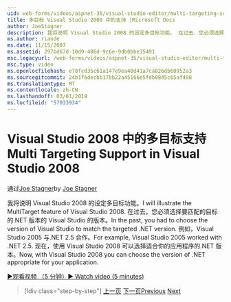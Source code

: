 ```yaml
---
uid: web-forms/videos/aspnet-35/visual-studio-editor/multi-targeting-support-in-visual-studio-2008
title: 多目标 Visual Studio 2008 中的支持 |Microsoft Docs
author: JoeStagner
description: 我将说明 Visual Studio 2008 的设定多目标功能。 在过去，您必须选择版本的 Visual Studio 以匹配目标的.NET versi...
ms.author: riande
ms.date: 11/15/2007
ms.assetid: 297bd67d-10d9-406d-9c6e-9db0bbe35491
msc.legacyurl: /web-forms/videos/aspnet-35/visual-studio-editor/multi-targeting-support-in-visual-studio-2008
msc.type: video
ms.openlocfilehash: e78fcd35c61a147e9ea40d41a7ca826db60952a3
ms.sourcegitcommit: 24b1f6decbb17bb22a45166e5fdb0845c65af498
ms.translationtype: MT
ms.contentlocale: zh-CN
ms.lasthandoff: 03/01/2019
ms.locfileid: "57033934"
---
```

<a name="multi-targeting-support-in-visual-studio-2008"></a><span data-ttu-id="9c2a7-104">Visual Studio 2008 中的多目标支持</span><span class="sxs-lookup"><span data-stu-id="9c2a7-104">Multi Targeting Support in Visual Studio 2008</span></span>
====================
<span data-ttu-id="9c2a7-105">通过[Joe Stagner](https://github.com/JoeStagner)</span><span class="sxs-lookup"><span data-stu-id="9c2a7-105">by [Joe Stagner](https://github.com/JoeStagner)</span></span>

<span data-ttu-id="9c2a7-106">我将说明 Visual Studio 2008 的设定多目标功能。</span><span class="sxs-lookup"><span data-stu-id="9c2a7-106">I will illustrate the MultiTarget feature of Visual Studio 2008.</span></span> <span data-ttu-id="9c2a7-107">在过去，您必须选择要匹配的目标的.NET 版本的 Visual Studio 的版本。</span><span class="sxs-lookup"><span data-stu-id="9c2a7-107">In the past, you had to choose the version of Visual Studio to match the targeted .NET version.</span></span> <span data-ttu-id="9c2a7-108">例如，Visual Studio 2005 与.NET 2.5 合作。</span><span class="sxs-lookup"><span data-stu-id="9c2a7-108">For example, Visual Studio 2005 worked with .NET 2.5.</span></span> <span data-ttu-id="9c2a7-109">现在，使用 Visual Studio 2008 可以选择适合你的应用程序的.NET 版本。</span><span class="sxs-lookup"><span data-stu-id="9c2a7-109">Now, with Visual Studio 2008 you can choose the version of .NET appropriate for your application.</span></span>

[<span data-ttu-id="9c2a7-110">&#9654;观看视频 （5 分钟）</span><span class="sxs-lookup"><span data-stu-id="9c2a7-110">&#9654; Watch video (5 minutes)</span></span>](https://channel9.msdn.com/Blogs/ASP-NET-Site-Videos/multi-targeting-support-in-visual-studio-2008)

> [!div class="step-by-step"]
> <span data-ttu-id="9c2a7-111">[上一页](javascript-debugging-in-visual-studio-2008.md)
> [下一页](intellisense-for-jscript-and-aspnet-ajax.md)</span><span class="sxs-lookup"><span data-stu-id="9c2a7-111">[Previous](javascript-debugging-in-visual-studio-2008.md)
[Next](intellisense-for-jscript-and-aspnet-ajax.md)</span></span>
